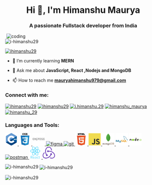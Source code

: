 <h1 align="center">Hi 👋, I'm Himanshu Maurya</h1>
<h3 align="center">A passionate Fullstack developer from India</h3>
<img align="right" alt="coding" width="500" src="https://miro.medium.com/v2/resize:fit:1100/1*yw0TnheAGN-LPneDaTlaxw.gif">

<p align="left"> <img src="https://komarev.com/ghpvc/?username=i-himanshu29&label=Profile%20views&color=0e75b6&style=flat" alt="i-himanshu29" /> </p>

<p align="left"> <a href="https://twitter.com/ihimanshu29" target="blank"><img src="https://img.shields.io/twitter/follow/ihimanshu29?logo=twitter&style=for-the-badge" alt="ihimanshu29" /></a> </p>

- 🌱 I’m currently learning **MERN**

- 💬 Ask me about **JavaScript, React ,Nodejs and MongoDB**

- 📫 How to reach me **mauryahimanshu979@gmail.com**

<h3 align="left">Connect with me:</h3>
<p align="left">
<a href="https://twitter.com/ihimanshu29" target="blank"><img align="center" src="https://raw.githubusercontent.com/rahuldkjain/github-profile-readme-generator/master/src/images/icons/Social/twitter.svg" alt="ihimanshu29" height="30" width="40" /></a>
<a href="https://linkedin.com/in/ihimanshu29" target="blank"><img align="center" src="https://raw.githubusercontent.com/rahuldkjain/github-profile-readme-generator/master/src/images/icons/Social/linked-in-alt.svg" alt="ihimanshu29" height="30" width="40" /></a>
<a href="https://instagram.com/i.himanshu.29" target="blank"><img align="center" src="https://raw.githubusercontent.com/rahuldkjain/github-profile-readme-generator/master/src/images/icons/Social/instagram.svg" alt="i.himanshu.29" height="30" width="40" /></a>
<a href="https://www.leetcode.com/himanshu_maurya" target="blank"><img align="center" src="https://raw.githubusercontent.com/rahuldkjain/github-profile-readme-generator/master/src/images/icons/Social/leet-code.svg" alt="himanshu_maurya" height="30" width="40" /></a>
<a href="https://auth.geeksforgeeks.org/user/himanshu_29" target="blank"><img align="center" src="https://raw.githubusercontent.com/rahuldkjain/github-profile-readme-generator/master/src/images/icons/Social/geeks-for-geeks.svg" alt="himanshu_29" height="30" width="40" /></a>
</p>

<h3 align="left">Languages and Tools:</h3>
<p align="left"> <a href="https://www.w3schools.com/cpp/" target="_blank" rel="noreferrer"> <img src="https://raw.githubusercontent.com/devicons/devicon/master/icons/cplusplus/cplusplus-original.svg" alt="cplusplus" width="40" height="40"/> </a> <a href="https://www.w3schools.com/css/" target="_blank" rel="noreferrer"> <img src="https://raw.githubusercontent.com/devicons/devicon/master/icons/css3/css3-original-wordmark.svg" alt="css3" width="40" height="40"/> </a> <a href="https://expressjs.com" target="_blank" rel="noreferrer"> <img src="https://raw.githubusercontent.com/devicons/devicon/master/icons/express/express-original-wordmark.svg" alt="express" width="40" height="40"/> </a> <a href="https://www.figma.com/" target="_blank" rel="noreferrer"> <img src="https://www.vectorlogo.zone/logos/figma/figma-icon.svg" alt="figma" width="40" height="40"/> </a> <a href="https://git-scm.com/" target="_blank" rel="noreferrer"> <img src="https://www.vectorlogo.zone/logos/git-scm/git-scm-icon.svg" alt="git" width="40" height="40"/> </a> <a href="https://www.w3.org/html/" target="_blank" rel="noreferrer"> <img src="https://raw.githubusercontent.com/devicons/devicon/master/icons/html5/html5-original-wordmark.svg" alt="html5" width="40" height="40"/> </a> <a href="https://developer.mozilla.org/en-US/docs/Web/JavaScript" target="_blank" rel="noreferrer"> <img src="https://raw.githubusercontent.com/devicons/devicon/master/icons/javascript/javascript-original.svg" alt="javascript" width="40" height="40"/> </a> <a href="https://www.mongodb.com/" target="_blank" rel="noreferrer"> <img src="https://raw.githubusercontent.com/devicons/devicon/master/icons/mongodb/mongodb-original-wordmark.svg" alt="mongodb" width="40" height="40"/> </a> <a href="https://www.mysql.com/" target="_blank" rel="noreferrer"> <img src="https://raw.githubusercontent.com/devicons/devicon/master/icons/mysql/mysql-original-wordmark.svg" alt="mysql" width="40" height="40"/> </a> <a href="https://nodejs.org" target="_blank" rel="noreferrer"> <img src="https://raw.githubusercontent.com/devicons/devicon/master/icons/nodejs/nodejs-original-wordmark.svg" alt="nodejs" width="40" height="40"/> </a> <a href="https://postman.com" target="_blank" rel="noreferrer"> <img src="https://www.vectorlogo.zone/logos/getpostman/getpostman-icon.svg" alt="postman" width="40" height="40"/> </a> <a href="https://reactjs.org/" target="_blank" rel="noreferrer"> <img src="https://raw.githubusercontent.com/devicons/devicon/master/icons/react/react-original-wordmark.svg" alt="react" width="40" height="40"/> </a> <a href="https://redux.js.org" target="_blank" rel="noreferrer"> <img src="https://raw.githubusercontent.com/devicons/devicon/master/icons/redux/redux-original.svg" alt="redux" width="40" height="40"/> </a> </p>

<p><img align="left" src="https://github-readme-stats.vercel.app/api/top-langs?username=i-himanshu29&show_icons=true&locale=en&layout=compact" alt="i-himanshu29" /></p>

<p>&nbsp;<img align="center" src="https://github-readme-stats.vercel.app/api?username=i-himanshu29&show_icons=true&locale=en" alt="i-himanshu29" /></p>

<p><img align="center" src="https://github-readme-streak-stats.herokuapp.com/?user=i-himanshu29&" alt="i-himanshu29" /></p>
